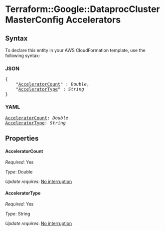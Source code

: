 # Terraform::Google::DataprocCluster MasterConfig Accelerators

## Syntax

To declare this entity in your AWS CloudFormation template, use the following syntax:

### JSON

<pre>
{
    "<a href="#acceleratorcount" title="AcceleratorCount">AcceleratorCount</a>" : <i>Double</i>,
    "<a href="#acceleratortype" title="AcceleratorType">AcceleratorType</a>" : <i>String</i>
}
</pre>

### YAML

<pre>
<a href="#acceleratorcount" title="AcceleratorCount">AcceleratorCount</a>: <i>Double</i>
<a href="#acceleratortype" title="AcceleratorType">AcceleratorType</a>: <i>String</i>
</pre>

## Properties

#### AcceleratorCount

_Required_: Yes

_Type_: Double

_Update requires_: [No interruption](https://docs.aws.amazon.com/AWSCloudFormation/latest/UserGuide/using-cfn-updating-stacks-update-behaviors.html#update-no-interrupt)

#### AcceleratorType

_Required_: Yes

_Type_: String

_Update requires_: [No interruption](https://docs.aws.amazon.com/AWSCloudFormation/latest/UserGuide/using-cfn-updating-stacks-update-behaviors.html#update-no-interrupt)

